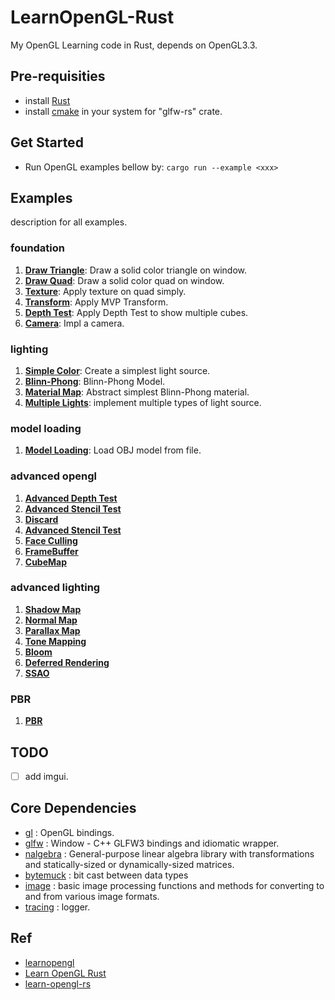 # LearnOpenGL-Rust

My OpenGL Learning code in Rust, depends on OpenGL3.3.

## Pre-requisities

* install [Rust](https://www.rust-lang.org/tools/install)
* install [cmake](https://cmake.org/download/) in your system for "glfw-rs" crate.

## Get Started

* Run OpenGL examples bellow by: `cargo run --example <xxx>`

## Examples

description for all examples.

### foundation
1. [**Draw Triangle**](examples/foundation/001_draw_triangle.rs): Draw a solid color triangle on window.
2. [**Draw Quad**](examples/foundation/002_draw_quad.rs): Draw a solid color quad on window.
3. [**Texture**](examples/foundation/003_texture.rs): Apply texture on quad simply.
4. [**Transform**](examples/foundation/004_transform.rs): Apply MVP Transform.
5. [**Depth Test**](examples/foundation/005_depth_test.rs): Apply Depth Test to show multiple cubes.
6. [**Camera**](examples/foundation/006_camera.rs): Impl a camera.

### lighting

1. [**Simple Color**](examples/lighting/007_simple_color.rs): Create a simplest light source.
2. [**Blinn-Phong**](examples/lighting/008_blinn_phong.rs): Blinn-Phong Model.
3. [**Material Map**](examples/lighting/009_material_map.rs): Abstract simplest Blinn-Phong material.
4. [**Multiple Lights**](examples/lighting/010_multi_lights.rs): implement multiple types of light source.

### model loading

1. [**Model Loading**](examples/model_loading/011_model_loading.rs): Load OBJ model from file.

### advanced opengl

1. [**Advanced Depth Test**](examples/advanced_opengl/012_advanced_depth_test.rs)
2. [**Advanced Stencil Test**](examples/advanced_opengl/013_advanced_stencil_test.rs)
3. [**Discard**](examples/advanced_opengl/014_discard.rs)
4. [**Advanced Stencil Test**](examples/advanced_opengl/015_blending.rs)
5. [**Face Culling**](examples/advanced_opengl/016_face_culling.rs)
6. [**FrameBuffer**](examples/advanced_opengl/017_frame_buffer.rs)
7. [**CubeMap**](examples/advanced_opengl/018_cube_map.rs)

### advanced lighting

1. [**Shadow Map**](examples/advanced_lighting/019_shadow_mapping.rs)
2. [**Normal Map**](examples/advanced_lighting/020_normal_map.rs)
3. [**Parallax Map**](examples/advanced_lighting/021_parallax_map.rs)
4. [**Tone Mapping**](examples/advanced_lighting/022_tone_mapping.rs)
5. [**Bloom**](examples/advanced_lighting/023_bloom.rs)
6. [**Deferred Rendering**](examples/advanced_lighting/024_deferred_rendering.rs)
7. [**SSAO**](examples/advanced_lighting/025_ssao.rs)

### PBR

1. [**PBR**](examples/pbr/026_pbr_shading.rs)

## TODO

* [ ] add imgui.

## Core Dependencies

* [gl](https://crates.io/crates/gl) : OpenGL bindings.
* [glfw](https://crates.io/crates/glfw) : Window - C++ GLFW3 bindings and idiomatic wrapper.
* [nalgebra](https://crates.io/crates/nalgebra) : General-purpose linear algebra library with transformations and statically-sized or dynamically-sized matrices.
* [bytemuck](https://crates.io/crates/bytemuck) : bit cast between data types
* [image](https://crates.io/crates/image) : basic image processing functions and methods for converting to and from various image formats.
* [tracing](https://crates.io/crates/tracing) : logger.

## Ref

* [learnopengl](https://learnopengl.com/)
* [Learn OpenGL Rust](https://rust-tutorials.github.io/learn-opengl/)
* [learn-opengl-rs](https://github.com/bwasty/learn-opengl-rs/)
